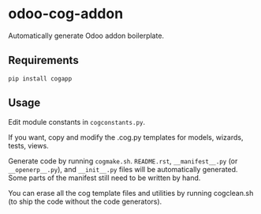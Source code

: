 # odoo-cog-addon

Automatically generate Odoo addon boilerplate.

## Requirements

```
pip install cogapp
```

## Usage

Edit module constants in `cogconstants.py`.

If you want, copy and modify the .cog.py templates for models, wizards, tests, views.

Generate code by running `cogmake.sh`. `README.rst`, `__manifest__.py` (or `__openerp__.py`), and `__init__.py` files will be automatically generated. Some parts of the manifest still need to be written by hand.

You can erase all the cog template files and utilities by running cogclean.sh (to ship the code without the code generators).
